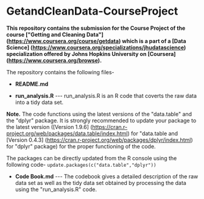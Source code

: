 # GetandCleanData-CourseProject
**This repository contains the submission for the Course Project of the course ["Getting and Cleaning Data"] (https://www.coursera.org/course/getdata) which is a part of a [Data Science] (https://www.coursera.org/specializations/jhudatascience) specialization offered by Johns Hopkins University on [Coursera] (https://www.coursera.org/browse).**

The repository contains the following files-

- **README.md**

- **run_analysis.R**
--- run_analysis.R is an R code that coverts the raw data into a tidy data set.

**Note.** The code functions using the latest versions of the "data.table" and the "dplyr" package. It is strongly recommended to update your package to the latest version ([Version 1.9.6] (https://cran.r-project.org/web/packages/data.table/index.html) for "data.table and [Version 0.4.3] (https://cran.r-project.org/web/packages/dplyr/index.html) for "dplyr" package) for the proper functioning of the code. 

The packages can be directly updated from the R console using the following code-
`update.packages(c("data.table","dplyr"))`

- **Code Book.md**
--- The codebook gives a detailed description of the raw data set as well as the tidy data set obtained by processing the data using the "run_analysis.R" code. 
